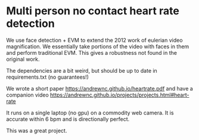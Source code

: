 # Multi person no contact heart rate detection

We use face detection + EVM to extend the 2012 work of eulerian video magnification. We essentially take portions of the video with faces in them and perform traditional EVM. This gives a robustness not found in the original work. 

The dependencies are a bit weird, but should be up to date in requirements.txt (no guarantees!)

We wrote a short paper https://andrewnc.github.io/heartrate.pdf and have a companion video https://andrewnc.github.io/projects/projects.html#heart-rate

It runs on a single laptop (no gpu) on a commodity web camera. It is accurate within 6 bpm and is directionally perfect. 

This was a great project. 
